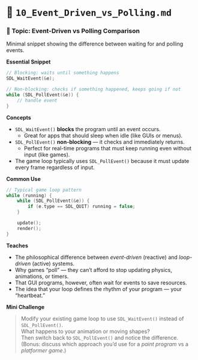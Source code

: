 # 🧩 `10_Event_Driven_vs_Polling.md`

### 🧩 Topic: Event-Driven vs Polling Comparison

Minimal snippet showing the difference between waiting for and polling events.

**Essential Snippet**

```cpp
// Blocking: waits until something happens
SDL_WaitEvent(&e);

// Non-blocking: checks if something happened, keeps going if not
while (SDL_PollEvent(&e)) {
    // handle event
}
```

**Concepts**

- `SDL_WaitEvent()` **blocks** the program until an event occurs.
  - Great for apps that should sleep when idle (like GUIs or menus).
- `SDL_PollEvent()` **non-blocking** — it checks and immediately returns.
  - Perfect for real-time programs that must keep running even without input (like games).
- The game loop typically uses `SDL_PollEvent()` because it must update every frame regardless of input.

**Common Use**

```cpp
// Typical game loop pattern
while (running) {
    while (SDL_PollEvent(&e)) {
        if (e.type == SDL_QUIT) running = false;
    }

    update();
    render();
}
```

**Teaches**

- The philosophical difference between _event-driven_ (reactive) and _loop-driven_ (active) systems.
- Why games “poll” — they can’t afford to stop updating physics, animations, or timers.
- That GUI programs, however, often wait for events to save resources.
- The idea that your loop defines the rhythm of your program — your “heartbeat.”

**Mini Challenge**

> Modify your existing game loop to use `SDL_WaitEvent()` instead of `SDL_PollEvent()`.  
> What happens to your animation or moving shapes?  
> Then switch back to `SDL_PollEvent()` and notice the difference.  
> (Bonus: discuss which approach you’d use for a _paint program_ vs a _platformer game_.)
